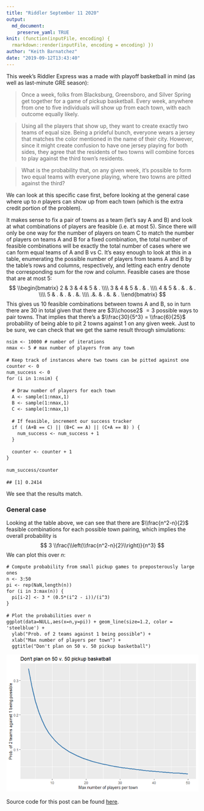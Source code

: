 ```yaml
---
title: "Riddler September 11 2020"
output:
  md_document:
    preserve_yaml: TRUE
knit: (function(inputFile, encoding) {
  rmarkdown::render(inputFile, encoding = encoding) })
author: "Keith Barnatchez"
date: "2019-09-12T13:43:40"
---
```


This week’s Riddler Express was a made with playoff basketball in mind
(as well as last-minute GRE season):

> Once a week, folks from Blacksburg, Greensboro, and Silver Spring get
> together for a game of pickup basketball. Every week, anywhere from
> one to five individuals will show up from each town, with each outcome
> equally likely.

> Using all the players that show up, they want to create exactly two
> teams of equal size. Being a prideful bunch, everyone wears a jersey
> that matches the color mentioned in the name of their city. However,
> since it might create confusion to have one jersey playing for both
> sides, they agree that the residents of two towns will combine forces
> to play against the third town’s residents.

> What is the probability that, on any given week, it’s possible to form
> two equal teams with everyone playing, where two towns are pitted
> against the third?

We can look at this specific case first, before looking at the general
case where up to *n* players can show up from each town (which is the
extra credit portion of the problem).

It makes sense to fix a pair of towns as a team (let’s say A and B) and
look at what combinations of players are feasible (i.e. at most 5).
Since there will only be one way for the number of players on team C to
match the number of players on teams A and B for a fixed combination,
the total number of feasible combinations will be exactly the total
number of cases where we can form equal teams of A and B vs C. It’s easy
enough to look at this in a table, enumerating the possible number of
players from teams A and B by the table’s rows and columns,
respectively, and letting each entry denote the corresponding sum for
the row and column. Feasible cases are those that are at most 5:
$$
\\begin{bmatrix}
2 & 3 & 4 & 5 & . \\\\
3 & 4 & 5 & . & . \\\\
4 & 5 & . & . &  . \\\\ 
5 & . & . & . &.  \\\\
 .&.  & . &.  & .
\\end{bmatrix}
$$
This gives us 10 feasible combinations between towns A and B, so in turn
there are 30 in total given that there are $3\\choose2$  = 3 possible
ways to pair towns. That implies that there’s a
$\\frac{30}{5^3} = \\frac{6}{25}$ probability of being able to pit 2
towns against 1 on any given week. Just to be sure, we can check that we
get the same result through simulations:

    nsim <- 10000 # number of iterations
    nmax <- 5 # max number of players from any town

    # Keep track of instances where two towns can be pitted against one
    counter <- 0 
    num_success <- 0
    for (i in 1:nsim) {
      
      # Draw number of players for each town
      A <- sample(1:nmax,1)
      B <- sample(1:nmax,1)
      C <- sample(1:nmax,1)
      
      # If feasible, increment our success tracker
      if ( (A+B == C) || (B+C == A) || (C+A == B) ) {
        num_success <- num_success + 1
      }
      
      counter <- counter + 1
    }

    num_success/counter

    ## [1] 0.2414

We see that the results match.

### General case

Looking at the table above, we can see that there are $\\frac{n^2-n}{2}$
feasible combinations for each possible town pairing, which implies the
overall probability is
$$
3 \\frac{\\left(\\frac{n^2-n}{2}\\right)}{n^3} 
$$
We can plot this over *n*:

    # Compute probability from small pickup games to preposterously large ones
    n <- 3:50
    pi <- rep(NaN,length(n))
    for (i in 3:max(n)) {
      pi[i-2] <- 3 * (0.5*(i^2 - i))/(i^3)
    }

    # Plot the probabilities over n
    ggplot(data=NULL,aes(x=n,y=pi)) + geom_line(size=1.2, color = 'steelblue') +
      ylab("Prob. of 2 teams against 1 being possible") +
      xlab("Max number of players per town") + 
      ggtitle("Don't plan on 50 v. 50 pickup basketball") 

![](index_files/figure-markdown_strict/Figure1-1.png)

Source code for this post can be found
[here](https://github.com/kbarnatchez/kbarnatchez/tree/master/content/post/2020-09-12-riddler).

